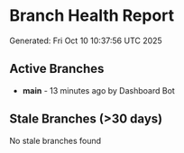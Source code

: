 # Branch Health Report
Generated: Fri Oct 10 10:37:56 UTC 2025

## Active Branches
- **main** - 13 minutes ago by Dashboard Bot

## Stale Branches (>30 days)
No stale branches found
